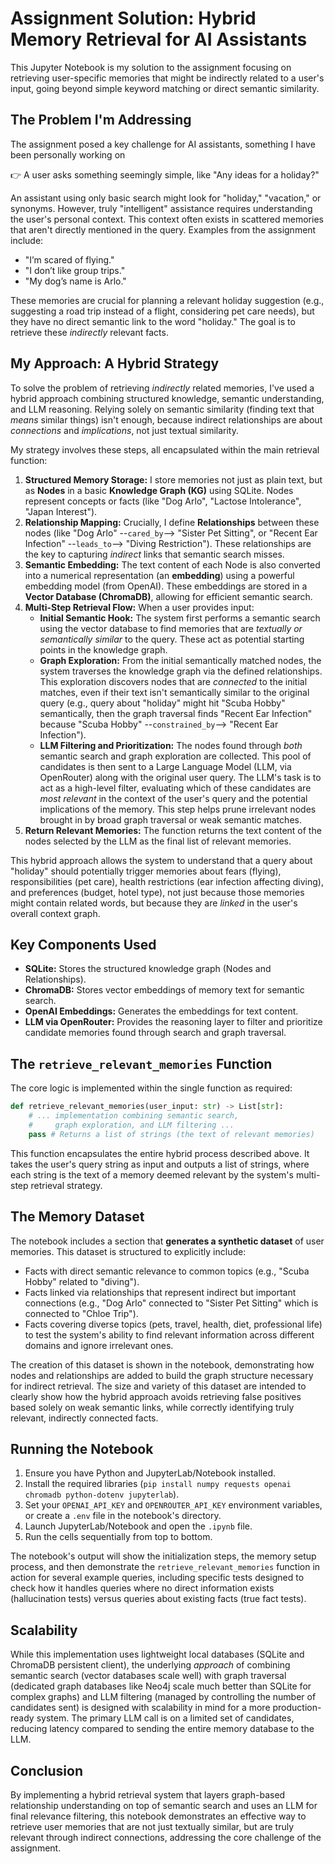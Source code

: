 

# Assignment Solution: Hybrid Memory Retrieval for AI Assistants

This Jupyter Notebook is my solution to the assignment focusing on retrieving user-specific memories that might be indirectly related to a user's input, going beyond simple keyword matching or direct semantic similarity.

## The Problem I'm Addressing

The assignment posed a key challenge for AI assistants, something I have been personally working on

👉 A user asks something seemingly simple, like "Any ideas for a holiday?"

An assistant using only basic search might look for "holiday," "vacation," or synonyms. However, truly "intelligent" assistance requires understanding the user's personal context. This context often exists in scattered memories that aren't directly mentioned in the query. Examples from the assignment include:

- "I’m scared of flying."
- "I don’t like group trips."
- "My dog’s name is Arlo."

These memories are crucial for planning a relevant holiday suggestion (e.g., suggesting a road trip instead of a flight, considering pet care needs), but they have no direct semantic link to the word "holiday." The goal is to retrieve these *indirectly* relevant facts.

## My Approach: A Hybrid Strategy

To solve the problem of retrieving *indirectly* related memories, I've used a hybrid approach combining structured knowledge, semantic understanding, and LLM reasoning. Relying solely on semantic similarity (finding text that *means* similar things) isn't enough, because indirect relationships are about *connections* and *implications*, not just textual similarity.

My strategy involves these steps, all encapsulated within the main retrieval function:

1.  **Structured Memory Storage:** I store memories not just as plain text, but as **Nodes** in a basic **Knowledge Graph (KG)** using SQLite. Nodes represent concepts or facts (like "Dog Arlo", "Lactose Intolerance", "Japan Interest").
2.  **Relationship Mapping:** Crucially, I define **Relationships** between these nodes (like "Dog Arlo" --`cared_by`--> "Sister Pet Sitting", or "Recent Ear Infection" --`leads_to`--> "Diving Restriction"). These relationships are the key to capturing *indirect* links that semantic search misses.
3.  **Semantic Embedding:** The text content of each Node is also converted into a numerical representation (an **embedding**) using a powerful embedding model (from OpenAI). These embeddings are stored in a **Vector Database (ChromaDB)**, allowing for efficient semantic search.
4.  **Multi-Step Retrieval Flow:** When a user provides input:
    *   **Initial Semantic Hook:** The system first performs a semantic search using the vector database to find memories that are *textually or semantically similar* to the query. These act as potential starting points in the knowledge graph.
    *   **Graph Exploration:** From the initial semantically matched nodes, the system traverses the knowledge graph via the defined relationships. This exploration discovers nodes that are *connected* to the initial matches, even if their text isn't semantically similar to the original query (e.g., query about "holiday" might hit "Scuba Hobby" semantically, then the graph traversal finds "Recent Ear Infection" because "Scuba Hobby" --`constrained_by`--> "Recent Ear Infection").
    *   **LLM Filtering and Prioritization:** The nodes found through *both* semantic search and graph exploration are collected. This pool of candidates is then sent to a Large Language Model (LLM, via OpenRouter) along with the original user query. The LLM's task is to act as a high-level filter, evaluating which of these candidates are *most relevant* in the context of the user's query and the potential implications of the memory. This step helps prune irrelevant nodes brought in by broad graph traversal or weak semantic matches.
5.  **Return Relevant Memories:** The function returns the text content of the nodes selected by the LLM as the final list of relevant memories.

This hybrid approach allows the system to understand that a query about "holiday" should potentially trigger memories about fears (flying), responsibilities (pet care), health restrictions (ear infection affecting diving), and preferences (budget, hotel type), not just because those memories might contain related words, but because they are *linked* in the user's overall context graph.

## Key Components Used

*   **SQLite:** Stores the structured knowledge graph (Nodes and Relationships).
*   **ChromaDB:** Stores vector embeddings of memory text for semantic search.
*   **OpenAI Embeddings:** Generates the embeddings for text content.
*   **LLM via OpenRouter:** Provides the reasoning layer to filter and prioritize candidate memories found through search and graph traversal.

## The `retrieve_relevant_memories` Function

The core logic is implemented within the single function as required:

```python
def retrieve_relevant_memories(user_input: str) -> List[str]:
    # ... implementation combining semantic search,
    #     graph exploration, and LLM filtering ...
    pass # Returns a list of strings (the text of relevant memories)
```

This function encapsulates the entire hybrid process described above. It takes the user's query string as input and outputs a list of strings, where each string is the text of a memory deemed relevant by the system's multi-step retrieval strategy.

## The Memory Dataset

The notebook includes a section that **generates a synthetic dataset** of user memories. This dataset is structured to explicitly include:

*   Facts with direct semantic relevance to common topics (e.g., "Scuba Hobby" related to "diving").
*   Facts linked via relationships that represent indirect but important connections (e.g., "Dog Arlo" connected to "Sister Pet Sitting" which is connected to "Chloe Trip").
*   Facts covering diverse topics (pets, travel, health, diet, professional life) to test the system's ability to find relevant information across different domains and ignore irrelevant ones.

The creation of this dataset is shown in the notebook, demonstrating how nodes and relationships are added to build the graph structure necessary for indirect retrieval. The size and variety of this dataset are intended to clearly show how the hybrid approach avoids retrieving false positives based solely on weak semantic links, while correctly identifying truly relevant, indirectly connected facts.

## Running the Notebook

1.  Ensure you have Python and JupyterLab/Notebook installed.
2.  Install the required libraries (`pip install numpy requests openai chromadb python-dotenv jupyterlab`).
3.  Set your `OPENAI_API_KEY` and `OPENROUTER_API_KEY` environment variables, or create a `.env` file in the notebook's directory.
4.  Launch JupyterLab/Notebook and open the `.ipynb` file.
5.  Run the cells sequentially from top to bottom.

The notebook's output will show the initialization steps, the memory setup process, and then demonstrate the `retrieve_relevant_memories` function in action for several example queries, including specific tests designed to check how it handles queries where no direct information exists (hallucination tests) versus queries about existing facts (true fact tests).

## Scalability

While this implementation uses lightweight local databases (SQLite and ChromaDB persistent client), the underlying *approach* of combining semantic search (vector databases scale well) with graph traversal (dedicated graph databases like Neo4j scale much better than SQLite for complex graphs) and LLM filtering (managed by controlling the number of candidates sent) is designed with scalability in mind for a more production-ready system. The primary LLM call is on a limited set of candidates, reducing latency compared to sending the entire memory database to the LLM.

## Conclusion

By implementing a hybrid retrieval system that layers graph-based relationship understanding on top of semantic search and uses an LLM for final relevance filtering, this notebook demonstrates an effective way to retrieve user memories that are not just textually similar, but are truly relevant through indirect connections, addressing the core challenge of the assignment.
